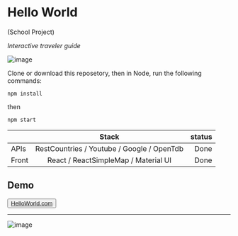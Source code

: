 # Hello World

(School Project)


*Interactive traveler guide*

![image](https://drive.google.com/uc?export=view&id=17TT4VjJvCyxIFNiq7zlFkQWgwVZKvR6N)



Clone or download this reposetory, then in Node, run the following commands:

`npm install`

then

`npm start`



|         | Stack           | status  |
| ------- |:-------------:| -------:|
| APIs    | RestCountries / Youtube / Google / OpenTdb | Done   |
| Front   | React / ReactSimpleMap / Material UI | Done   |

## Demo
<button>[HelloWorld.com](https://wcshelloworld.herokuapp.com/)</button>



***

![image](https://drive.google.com/uc?export=view&id=1913oZeBZPBNiUuk8gu3ZSbLBA2l_VQtG)
